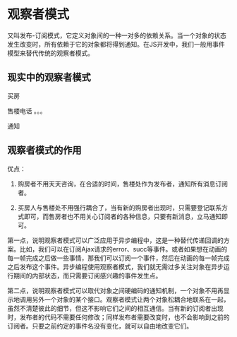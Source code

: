 # 观察者模式

又叫发布-订阅模式，它定义对象间的一种一对多的依赖关系。当一个对象的状态发生改变时，所有依赖于它的对象都将得到通知。在JS开发中，我们一般用事件模型来替代传统的观察者模式。

## 现实中的观察者模式

买房

售楼电话 。。。

通知

## 观察者模式的作用

优点：

1. 购房者不用天天咨询，在合适的时间，售楼处作为发布者，通知所有消息订阅者。

2. 买房人与售楼处不用强行耦合了，当有新的购房者出现时，只需要登记联系方式即可，而售房者也不用关心订阅者的各种信息，只要有新消息，立马通知即可。

第一点，说明观察者模式可以广泛应用于异步编程中，这是一种替代传递回调的方案。比如，我们可以在订阅Ajax请求的error、succ等事件。或者如果想在动画的每一帧完成之后做一些事情，那我们可以订阅一个事件，然后在动画的每一帧完成之后发布这个事件。异步编程使用观察者模式，我们就无需过多关注对象在异步运行期间的内部状态，而只需要订阅感兴趣的事件发生点。

第二点，说明观察者模式可以取代对象之间硬编码的通知机制，一个对象不用再显示地调用另外一个对象的某个接口。观察者模式让两个对象松耦合地联系在一起，虽然不清楚彼此的细节，但这不影响它们之间的相互通信。当有新的订阅者出现时，发布者的代码不需要任何修改；同样发布者需要改变时，也不会影响到之前的订阅者。只要之前约定的事件名没有变化，就可以自由地改变它们。